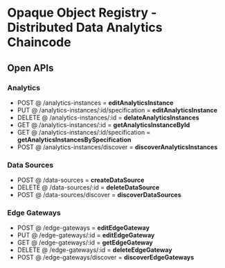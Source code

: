 # Opaque Object Registry - Distributed Data Analytics Chaincode

## Open APIs

### Analytics

* POST @ /analytics-instances   =  **editAnalyticsInstance**
* PUT @ /analytics-instances/:id/specification = **editAnalyticsInstance**
* DELETE @ /analytics-instances/:id = **delateAnalyticsInstances**
* GET @ /analytics-instances/:id = **getAnalyticsInstanceById**
* GET @ /analytics-instances/:id/specification = **getAnalyticsInstancesBySpecification**
* POST @ /analytics-instances/discover = **discoverAnalyticsInstances**

### Data Sources

* POST @ /data-sources = **createDataSource**
* DELETE @ /data-sources/:id = **deleteDataSource**
* POST  @ /data-sources/discover = **discoverDataSources**

### Edge Gateways

* POST @ /edge-gateways = **editEdgeGateway**
* PUT @ /edge-gateways/:id = **editEdgeGateway**
* GET @ /edge-gateways/:id = **getEdgeGateway**
* DELETE @ /edge-gateways/:id = **deleteEdgeGateway**
* POST @ /edge-gateways/discover = **discoverEdgeGateways**
